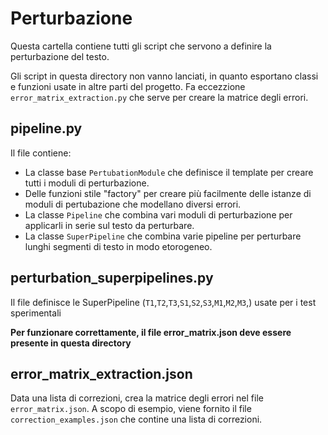 # Perturbazione
Questa cartella contiene tutti gli script che servono a definire la perturbazione del testo.


Gli script in questa directory non vanno lanciati, in quanto esportano classi e funzioni usate in altre parti del progetto. Fa eccezzione `error_matrix_extraction.py` che serve per creare la matrice degli errori.

## pipeline.py
Il file contiene:
- La classe base ```PertubationModule``` che definisce il template per creare tutti i moduli di perturbazione.
- Delle funzioni stile "factory" per creare più facilmente delle istanze di moduli di pertubazione che modellano diversi errori.
- La classe ```Pipeline``` che combina vari moduli di perturbazione per applicarli in serie sul testo da perturbare.
- La classe ```SuperPipeline``` che combina varie pipeline per perturbare lunghi segmenti di testo in modo etorogeneo.


## perturbation_superpipelines.py
Il file definisce le SuperPipeline (`T1`,`T2`,`T3`,`S1`,`S2`,`S3`,`M1`,`M2`,`M3`,) usate per i test sperimentali

**Per funzionare correttamente, il file error_matrix.json deve essere presente in questa directory**

## error_matrix_extraction.json
Data una lista di correzioni, crea la matrice degli errori nel file `error_matrix.json`. A scopo di esempio, viene fornito il file `correction_examples.json` che contine una lista di correzioni.